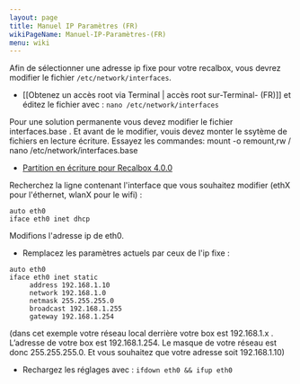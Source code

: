 ```yaml
---
layout: page
title: Manuel IP Paramètres (FR)
wikiPageName: Manuel-IP-Paramètres-(FR)
menu: wiki
---
```


Afin de sélectionner une adresse ip fixe pour votre recalbox, vous devrez modifier le fichier `/etc/network/interfaces`.

- [[Obtenez un accès root via Terminal | accès root sur-Terminal- (FR)]] et éditez le fichier avec : `nano /etc/network/interfaces`

Pour une solution permanente vous devez modifier le fichier interfaces.base . Et avant de le modifier, vouis devez monter le ssytème de fichiers en lecture écriture. Essayez les commandes: 
mount -o remount,rw / 
nano /etc/network/interfaces.base

- [Partition en écriture pour Recalbox 4.0.0](https://github.com/recalbox/recalbox-os/wiki/partition-en-ecriture-%28FR%29)   
    

Recherchez la ligne contenant l'interface que vous souhaitez modifier (ethX pour l'éthernet, wlanX pour le wifi) :
```
auto eth0
iface eth0 inet dhcp
```

Modifions l'adresse ip de eth0.     
- Remplacez les paramètres actuels par ceux de l'ip fixe : 
```
auto eth0
iface eth0 inet static
     address 192.168.1.10
     network 192.168.1.0
     netmask 255.255.255.0
     broadcast 192.168.1.255
     gateway 192.168.1.254
```
(dans cet exemple votre réseau local derrière votre box est 192.168.1.x . L’adresse de votre box est 192.168.1.254. Le masque de votre réseau est donc 255.255.255.0. Et vous souhaitez que votre adresse soit 192.168.1.10)

- Rechargez les réglages avec : `ifdown eth0 && ifup eth0`
